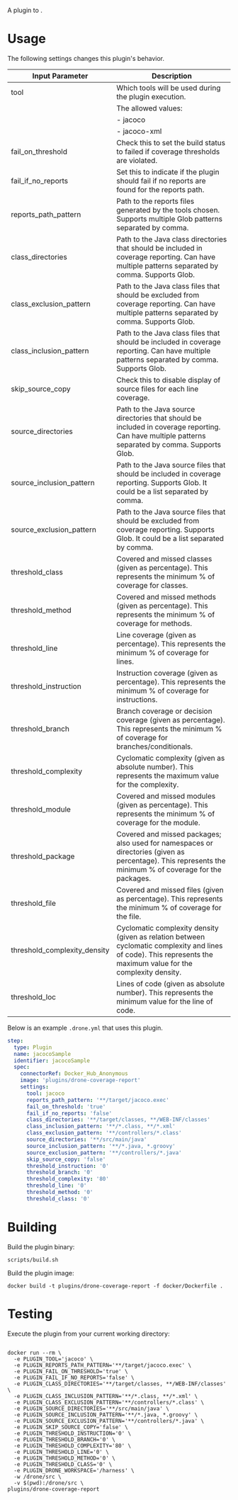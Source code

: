 A plugin to .

# Usage

The following settings changes this plugin's behavior.

| Input Parameter              | Description                                                                                                                                                      |
|------------------------------|------------------------------------------------------------------------------------------------------------------------------------------------------------------|
| tool                         | Which tools will be used during the plugin execution.<br/>                                                                                                            |
|                              | The allowed values:                                                                                                                                              |
|                              | - jacoco                                                                                                                                                         |
|                              | - jacoco-xml                                                                                                                                                     |
| fail_on_threshold            | Check this to set the build status to failed if coverage thresholds are violated.                                                                                |
| fail_if_no_reports           | Set this to indicate if the plugin should fail if no reports are found for the reports path.                                                                     |
| reports_path_pattern         | Path to the reports files generated by the tools chosen. Supports multiple Glob patterns separated by comma.                                                     |
| class_directories            | Path to the Java class directories that should be included in coverage reporting. Can have multiple patterns separated by comma. Supports Glob.                  |
| class_exclusion_pattern      | Path to the Java class files that should be excluded from coverage reporting. Can have multiple patterns separated by comma. Supports Glob.                      |
| class_inclusion_pattern      | Path to the Java class files that should be included in coverage reporting. Can have multiple patterns separated by comma. Supports Glob.                        |
| skip_source_copy             | Check this to disable display of source files for each line coverage.                                                                                            |
| source_directories           | Path to the Java source directories that should be included in coverage reporting. Can have multiple patterns separated by comma. Supports Glob.                 |
| source_inclusion_pattern     | Path to the Java source files that should be included in coverage reporting. Supports Glob. It could be a list separated by comma.                               |
| source_exclusion_pattern     | Path to the Java source files that should be excluded from coverage reporting. Supports Glob. It could be a list separated by comma.                             |
| threshold_class              | Covered and missed classes (given as percentage). This represents the minimum % of coverage for classes.                                                         |
| threshold_method             | Covered and missed methods (given as percentage). This represents the minimum % of coverage for methods.                                                         |
| threshold_line               | Line coverage (given as percentage). This represents the minimum % of coverage for lines.                                                                        |
| threshold_instruction        | Instruction coverage (given as percentage). This represents the minimum % of coverage for instructions.                                                          |
| threshold_branch             | Branch coverage or decision coverage (given as percentage). This represents the minimum % of coverage for branches/conditionals.                                 |
| threshold_complexity         | Cyclomatic complexity (given as absolute number). This represents the maximum value for the complexity.                                                          |
| threshold_module             | Covered and missed modules (given as percentage). This represents the minimum % of coverage for the module.                                                      |
| threshold_package            | Covered and missed packages; also used for namespaces or directories (given as percentage). This represents the minimum % of coverage for the packages.          |
| threshold_file               | Covered and missed files (given as percentage). This represents the minimum % of coverage for the file.                                                          |
| threshold_complexity_density | Cyclomatic complexity density (given as relation between cyclomatic complexity and lines of code). This represents the maximum value for the complexity density. |
| threshold_loc                | Lines of code (given as absolute number). This represents the minimum value for the line of code.                                                                |


Below is an example `.drone.yml` that uses this plugin.

```yaml
step:
  type: Plugin
  name: jacocoSample
  identifier: jacocoSample
  spec:
    connectorRef: Docker_Hub_Anonymous
    image: 'plugins/drone-coverage-report'
    settings:
      tool: jacoco
      reports_path_pattern: '**/target/jacoco.exec'
      fail_on_threshold: 'true'
      fail_if_no_reports: 'false'
      class_directories: '**/target/classes, **/WEB-INF/classes'
      class_inclusion_pattern: '**/*.class, **/*.xml'
      class_exclusion_pattern: '**/controllers/*.class'
      source_directories: '**/src/main/java'
      source_inclusion_pattern: '**/*.java, *.groovy'
      source_exclusion_pattern: '**/controllers/*.java'
      skip_source_copy: 'false'
      threshold_instruction: '0'
      threshold_branch: '0'
      threshold_complexity: '80'
      threshold_line: '0'
      threshold_method: '0'
      threshold_class: '0'
```

# Building

Build the plugin binary:

```text
scripts/build.sh
```

Build the plugin image:

```text
docker build -t plugins/drone-coverage-report -f docker/Dockerfile .
```

# Testing

Execute the plugin from your current working directory:

```text

docker run --rm \
  -e PLUGIN_TOOL='jacoco' \
  -e PLUGIN_REPORTS_PATH_PATTERN='**/target/jacoco.exec' \
  -e PLUGIN_FAIL_ON_THRESHOLD='true' \
  -e PLUGIN_FAIL_IF_NO_REPORTS='false' \
  -e PLUGIN_CLASS_DIRECTORIES='**/target/classes, **/WEB-INF/classes' \
  -e PLUGIN_CLASS_INCLUSION_PATTERN='**/*.class, **/*.xml' \
  -e PLUGIN_CLASS_EXCLUSION_PATTERN='**/controllers/*.class' \
  -e PLUGIN_SOURCE_DIRECTORIES='**/src/main/java' \
  -e PLUGIN_SOURCE_INCLUSION_PATTERN='**/*.java, *.groovy' \
  -e PLUGIN_SOURCE_EXCLUSION_PATTERN='**/controllers/*.java' \
  -e PLUGIN_SKIP_SOURCE_COPY='false' \
  -e PLUGIN_THRESHOLD_INSTRUCTION='0' \
  -e PLUGIN_THRESHOLD_BRANCH='0' \
  -e PLUGIN_THRESHOLD_COMPLEXITY='80' \
  -e PLUGIN_THRESHOLD_LINE='0' \
  -e PLUGIN_THRESHOLD_METHOD='0' \
  -e PLUGIN_THRESHOLD_CLASS='0' \
  -e PLUGIN_DRONE_WORKSPACE='/harness' \
  -w /drone/src \
  -v $(pwd):/drone/src \
plugins/drone-coverage-report
```
